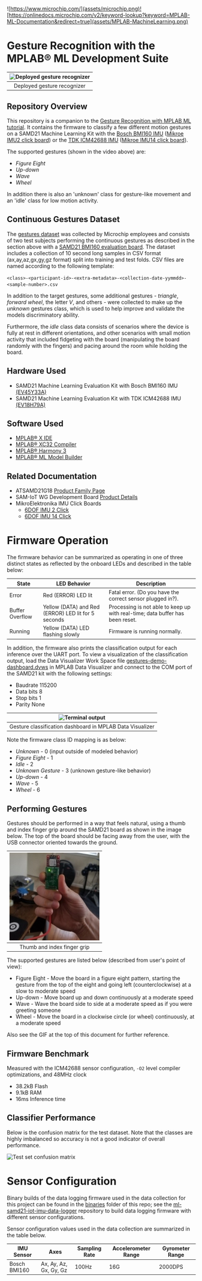 ![https://www.microchip.com/](assets/microchip.png)![https://onlinedocs.microchip.com/v2/keyword-lookup?keyword=MPLAB-ML-Documentation&redirect=true](assets/MPLAB-MachineLearning.png)
# Gesture Recognition with the MPLAB® ML Development Suite
| ![Deployed gesture recognizer](assets/gestures-with-dashboard.gif) |
| :--: |
| Deployed gesture recognizer |

## Repository Overview
This repository is a companion to the [Gesture Recognition with MPLAB ML tutorial](https://onlinedocs.microchip.com/v2/keyword-lookup?keyword=MPLAB-ML-Gesture-Demo&redirect=true). It contains the firmware to classify a few different motion gestures on a SAMD21 Machine Learning Kit with the [Bosch BMI160 IMU](https://www.microchip.com/developmenttools/ProductDetails/EV45Y33A)
([Mikroe IMU2 click board](https://www.mikroe.com/6dof-imu-2-click)) or the [TDK ICM42688 IMU](https://www.microchip.com/DevelopmentTools/ProductDetails/PartNO/EV18H79A) ([Mikroe IMU14 click board](https://www.mikroe.com/6dof-imu-14-click)).

The supported gestures (shown in the video above) are:

- *Figure Eight*
- *Up-down*
- *Wave*
- *Wheel*

In addition there is also an 'unknown' class for gesture-like movement and an 'idle' class for low motion activity.

## Continuous Gestures Dataset

The [gestures dataset](https://github.com/MicrochipTech/ml-samd21-iot-mplabml-gestures-demo/tree/main/dataset/) was collected by Microchip employees and consists of two test subjects performing the continuous gestures as described in the section above with a [SAMD21 BMI160 evaluation board](https://www.microchip.com/developmenttools/ProductDetails/EV45Y33A). The dataset includes a collection of 10 second long samples in CSV format (ax,ay,az,gx,gy,gz format) split into training and test folds. CSV files are named according to the following template:

``<class>-<participant-id>-<extra-metadata>-<collection-date-yymmdd>-<sample-number>.csv``

In addition to the target gestures, some additional gestures - *triangle*, *forward wheel*, the letter *V*, and others - were collected to make up the *unknown* gestures class, which is used to help improve and validate the models discriminatory ability.

Furthermore, the *idle* class data consists of scenarios where the device is fully at rest in different orientations, and other scenarios with small motion activity that included fidgeting with the board (manipulating the board randomly with the fingers) and pacing around the room while holding the board.

## Hardware Used
* SAMD21 Machine Learning Evaluation Kit with Bosch BMI160 IMU [(EV45Y33A)](https://www.microchip.com/developmenttools/ProductDetails/EV45Y33A)
* SAMD21 Machine Learning Evaluation Kit with TDK ICM42688 IMU [(EV18H79A)](https://www.microchip.com/developmenttools/ProductDetails/EV18H79A)

## Software Used
* [MPLAB® X IDE](https://microchip.com/mplab/mplab-x-ide)
* [MPLAB® XC32 Compiler](https://microchip.com/mplab/compilers)
* [MPLAB® Harmony 3](https://www.microchip.com/harmony)
* [MPLAB® ML Model Builder](https://onlinedocs.microchip.com/v2/keyword-lookup?keyword=MPLAB-ML-Documentation&redirect=true)

## Related Documentation
* ATSAMD21G18 [Product Family Page](https://www.microchip.com/wwwproducts/en/ATSAMD21G18)
* SAM-IoT WG Development Board [Product Details](https://www.microchip.com/developmenttools/ProductDetails/EV75S95A)
* MikroElektronika IMU Click Boards
   * [6DOF IMU 2 Click](https://www.mikroe.com/6dof-imu-2-click)
   * [6DOF IMU 14 Click](https://www.mikroe.com/6dof-imu-14-click)

# Firmware Operation
The firmware behavior can be summarized as operating in one of three distinct states as reflected by the onboard LEDs and described in the table below:

| State |	LED Behavior |	Description |
| --- | --- | --- |
| Error |	Red (ERROR) LED lit |	Fatal error. (Do you have the correct sensor plugged in?). |
| Buffer Overflow |	Yellow (DATA) and Red (ERROR) LED lit for 5 seconds	| Processing is not able to keep up with real-time; data buffer has been reset. |
| Running | Yellow (DATA) LED flashing slowly |	Firmware is running normally. |

In addition, the firmware also prints the classification output for each inference over the UART port. To view a visualization of the classification output, load the Data Visualizer Work Space file [gestures-demo-dashboard.dvws](https://github.com/MicrochipTech/ml-samd21-iot-mplabml-gestures-demo/tree/main/data-visualizer/) in MPLAB Data Visualizer and connect to the COM port of the SAMD21 kit with the following settings:

- Baudrate 115200
- Data bits 8
- Stop bits 1
- Parity None

| ![Terminal output](assets/gestures-dv-dashboard.png) |
| :--: |
| Gesture classification dashboard in MPLAB Data Visualizer |

Note the firmware class ID mapping is as below:

- *Unknown* - 0 (input outside of modeled behavior)
- *Figure Eight* - 1
- *Idle* - 2
- *Unknown Gesture* - 3 (unknown gesture-like behavior)
- *Up-down* - 4
- *Wave* - 5
- *Wheel* - 6

## Performing Gestures
Gestures should be performed in a way that feels natural, using a thumb and index finger grip around the SAMD21 board as shown in the image below. The top of the board should be facing away from the user, with the USB connector oriented towards the ground.

| ![Thumb and index finger grip](assets/thumb-forefinger-grip.jpg) |
| :--: |
| Thumb and index finger grip |

The supported gestures are listed below (described from user's point of view):

- Figure Eight - Move the board in a figure eight pattern, starting the gesture from the top of the eight and going left (counterclockwise) at a slow to moderate speed
- Up-down - Move board up and down continuously at a moderate speed
- Wave - Wave the board side to side at a moderate speed as if you were greeting someone
- Wheel - Move the board in a clockwise circle (or wheel) continuously, at a moderate speed

Also see the GIF at the top of this document for further reference.

## Firmware Benchmark
Measured with the ICM42688 sensor configuration, ``-O2`` level compiler optimizations, and 48MHz clock
- 38.2kB Flash
- 9.1kB RAM
- 16ms Inference time

## Classifier Performance
Below is the confusion matrix for the test dataset. Note that the classes are highly imbalanced so accuracy is not a good indicator of overall performance.

![Test set confusion matrix](assets/confusion-matrix.png)

# Sensor Configuration
Binary builds of the data logging firmware used in the data collection for this project can be found in the [binaries](https://github.com/MicrochipTech/ml-samd21-iot-mplabml-gestures-demo/tree/main/binaries) folder of this repo; see the [ml-samd21-iot-imu-data-logger](https://github.com/MicrochipTech/ml-samd21-iot-imu-data-logger) repository to build data logging firmware with different sensor configurations.

Sensor configuration values used in the data collection are summarized in the table below.

| IMU Sensor | Axes | Sampling Rate | Accelerometer Range | Gyrometer Range |
| --- | --- | --- | --- | --- |
| Bosch BMI160 | Ax, Ay, Az, Gx, Gy, Gz | 100Hz | 16G | 2000DPS |
